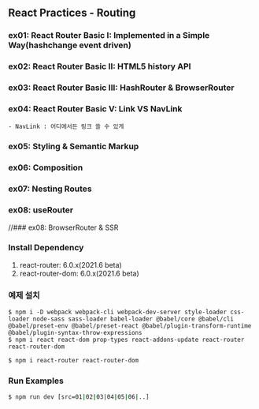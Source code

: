 ## React Practices - Routing

### ex01: React Router Basic I: Implemented in a Simple Way(hashchange event driven)
### ex02: React Router Basic II: HTML5 history API
### ex03: React Router Basic III: HashRouter &amp; BrowserRouter

### ex04: React Router Basic V: Link VS NavLink
    - NavLink : 어디에서든 링크 쓸 수 있게
### ex05: Styling &amp; Semantic Markup
### ex06: Composition
### ex07: Nesting Routes
### ex08: useRouter
//### ex08: BrowserRouter & SSR

### Install Dependency
1. react-router: 6.0.x(2021.6 beta)
2. react-router-dom: 6.0.x(2021.6 beta)

### 예제 설치
```
$ npm i -D webpack webpack-cli webpack-dev-server style-loader css-loader node-sass sass-loader babel-loader @babel/core @babel/cli @babel/preset-env @babel/preset-react @babel/plugin-transform-runtime @babel/plugin-syntax-throw-expressions
$ npm i react react-dom prop-types react-addons-update react-router react-router-dom
```

```bash
$ npm i react-router react-router-dom
```

### Run Examples
```bash
$ npm run dev [src=01|02|03|04|05|06|..]
```

